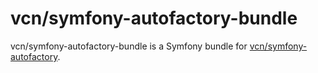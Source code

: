 # vcn/symfony-autofactory-bundle

vcn/symfony-autofactory-bundle is a Symfony bundle for [vcn/symfony-autofactory](https://github.com/vcn/symfony-autofactory).
